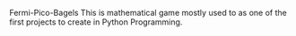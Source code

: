 Fermi-Pico-Bagels
This is mathematical game mostly used to as one of the first projects to create in Python Programming.
